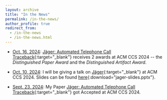 ```yaml
---
layout: archive
title: "In the News"
permalink: /in-the-news/
author_profile: true
redirect_from:
  - /in-the-news
  - /in-the-news.html
---
```


* <u>Oct. 16, 2024</u>: [Jäger: Automated Telephone Call Traceback](https://arxiv.org/abs/2409.02839){:target="_blank"} receives 2 awards at ACM CCS 2024 -- the _Distinguished Paper Award_ and the _Distinguished Artifact Award_.

* <u>Oct. 10, 2024</u>: I will be giving a talk on [Jäger](https://arxiv.org/abs/2409.02839){:target="_blank"} at ACM CCS 2024. Slides can be found [here](../files/jager-slides.pptx){:download="jager-slides.pptx"}.

* <u>Sept. 23, 2024</u>: My Paper [Jäger: Automated Telephone Call Traceback](https://arxiv.org/abs/2409.02839){:target="_blank"} got Accepted at ACM CCS 2024.